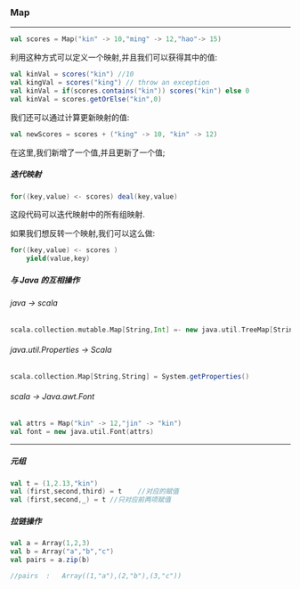### Map

---

```scala
val scores = Map("kin" -> 10,"ming" -> 12,"hao"-> 15)
```

利用这种方式可以定义一个映射,并且我们可以获得其中的值:

```scala
val kinVal = scores("kin") //10
val kingVal = scores("king") // throw an exception
val kinVal = if(scores.contains("kin")) scores("kin") else 0
val kinVal = scores.getOrElse("kin",0)
```

我们还可以通过计算更新映射的值:

```scala
val newScores = scores + ("king" -> 10, "kin" -> 12)
```

在这里,我们新增了一个值,并且更新了一个值;

##### 迭代映射

```scala
for((key,value) <- scores) deal(key,value)
```

这段代码可以迭代映射中的所有组映射.

如果我们想反转一个映射,我们可以这么做:

```scala
for((key,value) <- scores )
	yield(value,key)
```

##### 与 Java 的互相操作

###### java -> scala

```scala
scala.collection.mutable.Map[String,Int] =- new java.util.TreeMap[String,Int]
```

###### java.util.Properties -> Scala

```scala
scala.collection.Map[String,String] = System.getProperties()
```

###### scala -> Java.awt.Font

```scala
val attrs = Map("kin" -> 12,"jin" -> "kin")
val font = new java.util.Font(attrs)
```

---

##### 元组

```scala
val t = (1,2.13,"kin")
val (first,second,third) = t	//对应的赋值
val (first,second,_) = t //只对应前两项赋值
```

##### 拉链操作

```scala
val a = Array(1,2,3)
val b = Array("a","b","c")
val pairs = a.zip(b)

//pairs  :   Array((1,"a"),(2,"b"),(3,"c"))
```



